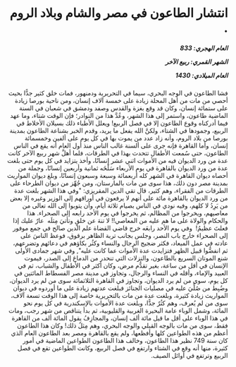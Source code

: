 <h1 dir="rtl">انتشار الطاعون في مصر والشام وبلاد الروم .</h1>

<h5 dir="rtl">العام الهجري:  833

الشهر القمري: ربيع الآخر

العام الميلادي: 1430</h5>

<p dir="rtl">فشا الطاعون في الوجه البحري، سيما في التحريرية ودمنهور، فمات خلق كثير جدًّا بحيث أحصي من مات من أهل المحلة زيادة على خمسة آلاف إنسان، ومن ناحية بورصا زيادة على ستمائة إنسان، وكان قد وقع بغزة والقدس وصفد ودمشق في شعبان في السنة الماضية طاعون، واستمر إلى هذا الشهر، وعُدَّ هذا من النوادر؛ فإن الوقت شتاء، وما عهد فيما أدركناه وقوع الطاعون إلا في فصل الربيع! ويعلل الأطباء ذلك بسيلان الأخلاط في الربيع، وجمودها في الشتاء، ولكنَّ الله يفعل ما يريد، وقدم الخبر بشناعة الطاعون بمدينة بورصا من بلاد الروم، وأنه زاد عدد من يموت بها في كل يوم على ألفين وخمسمائة إنسان، وأما القاهرة فإنه جرى على ألسنة غالب الناس منذ أول العام أنه يقع في الناس الطاعون، حتى سُمعت الأطفال تتحدث بهذا في الطرقات، فلما أهلَّ شهر ربيع الآخر كانت عدة من ورد الديوان فيه من الأموات اثني عشر إنسانًا، وأخذ يتزايد في كل يوم حتى بلغت عدة من ورد الديوان بالقاهرة في يوم الأربعاء سَلْخَه ثمانية وأربعين إنسانًا، وجملة من أحصاه ديوان القاهرة في الشهر كله أربعمائة وسبعة وسبعون إنسانًا، وبلغ ديوان المواريث بمدينة مصر دون ذلك، هذا سوى من مات بالمارستان، ومن جُهِّز من ديوان الطرحاء على الطرقات من الفقراء، وهم كثير، قال تقي الدين المقريزي: "وفي هذا الشهر بلغت عدة من ورد الديوان بالقاهرة مائة على أنهم لا يرفعون في أوراقهم إلى الوزير وغيره إلا بعض من يَرِدُ لا كلهم، وفيه نودي في الناس بصيام ثلاثة أيام، وأن يتوبوا إلى الله تعالى من معاصيهم، ويخرجوا من المظالم، ثم يخرجوا في يوم الأحد رابعه إلى الصحراء. هذا والحكام والولاة على ما هم عليه من المعاصي!! لا تنهَ عن خلقٍ وتأتيَ مِثلَه  عارٌ عليك إذا فعلتَ عظيمُ!
 وفي يوم الأحد رابعَه خرج قاضي القضاة علم الدين صالح في جمع موفور إلى الصحراء خارج باب النصر، وجلس بجانب تربة الظاهر برقوق، فوعظ الناسَ على عادته في عمل الميعاد، فكثر ضجيج الرجال والنساء وكثُر بكاؤهم في دعائهم وتضرعهم، ثم انفضُّوا قبيل الظهر فتزايدت عدة الأموات عما كانت عليه", وفي شهر جمادى الأولى شنع الموتان السريع بالطاعون، والنزلات التي تنحدر من الدماغ إلى الصدر، فيموت الإنسان في أقل من ساعة، بغير تقدُّم مرض، وكان أكثر في الأطفال والشباب، ثم في العبيد والإماء، وأقله في النساء والرجال، وتجاوز في مدينة مصر الفسطاط المائتين في كل يوم، سوى من لم يرد الديوان، وتجاوز في القاهرة الثلاثمائة سوى من لم يرد الديوان، وضُبِط من صُلِّيَ عليه في مصليات الجنائز فبلغت عدتهم زيادة على ما أوردوه في ديوان المواريث زيادة كثيرة، وبلغت عدة من مات بالتحريرية خاصة إلى هذا الوقت تسعة آلاف، سوى من لم يُعرف، وهم كثُرٌ جدًّا، وبلغت عدة الأموات بالإسكندرية في كل يوم نحو المائة، وشمل الوباء عامة البحيرة الغربية والقليوبية، ثم بدأ يتناقص من شهر رجب، ومات في هذا الوباء على أقل ما قيل مائة ألف إنسان، والمجازِفُ يقول المائة ألف من القاهرة فقط، سوى من مات بالوجه القبلي والوجه البحري، وهم مِثلُ ذلك! وكان هذا الطاعون أعظم من هذه الطواعين كلها وأفظعها، ولم يقع بالقاهرة ومصر بعد الطاعون العام الذي كان سنة 749 نظير هذا الطاعون، وخالف هذا الطاعون الطواعين الماضية في أمور كثيرة، منها أنه وقع في الشتاء وارتفع في فصل الربيع، وكانت الطواعين تقع في فصل الربيع وترتفع في أوائل الصيف.</p></br>

